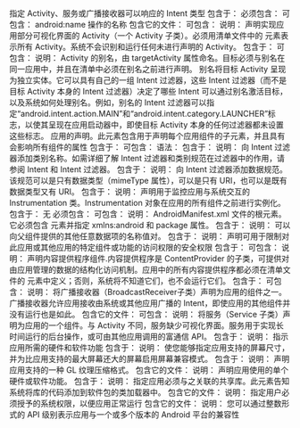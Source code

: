 <intent-filter>
	指定 Activity、服务或广播接收器可以响应的 Intent 类型	
	包含于：
		<activity>
		<activity-alias>
		<service>
		<receiver>  
	必须包含：<action>
	可包含：
		<category>
		<data>
	
<action>
		android:name 操作的名称
		
		
<activity>
	包含它的文件：
		<application>
	可包含：
		<intent-filter>
		<meta-data>
		<layout>
	说明：
		声明实现应用部分可视化界面的 Activity（一个 Activity 子类）。必须用清单文件中的 <activity> 元素表示所有 Activity。系统不会识别和运行任何未进行声明的 Activity。
			
<activity-alias>
	包含于：
		<application>
	可包含：
		<intent-filter>
		<meta-data>
	说明：
		Activity 的别名，由 targetActivity 属性命名。目标必须与别名在同一应用中，并且在清单中必须在别名之前进行声明。
		别名将目标 Activity 呈现为独立实体。它可以具有自己的一组 Intent 过滤器，这些 Intent 过滤器（而不是目标 Activity 本身的 Intent 过滤器）决定了哪些 Intent 可以通过别名激活目标，以及系统如何处理别名。例如，别名的 Intent 过滤器可以指定“android.intent.action.MAIN”和“android.intent.category.LAUNCHER”标志，以使其呈现在应用启动器中，即使目标 Activity 本身的任何过滤器都未设置这些标志。
			
			
<application>
	应用的声明。此元素包含用于声明每个应用组件的子元素，并且具有会影响所有组件的属性
	包含于：
		<manifest>
	可包含：
		<activity>
		<activity-alias>
		<meta-data>
		<service>
		<receiver>
		<provider>
		<uses-library>
			
<category>
	语法：
		<category android:name="string" />
	包含于：
		<intent-filter>
	说明：
		向 Intent 过滤器添加类别名称。如需详细了解 Intent 过滤器和类别规范在过滤器中的作用，请参阅 Intent 和 Intent 过滤器。
			
<data>
	包含于：
		<intent-filter>
	说明：
		向 Intent 过滤器添加数据规范。该规范可以是只有数据类型（mimeType 属性），可以是只有 URI，也可以是既有数据类型又有 URI。
			
<instrumentation>
	包含于：
		<manifest>
	说明：
		声明用于监控应用与系统交互的 Instrumentation 类。Instrumentation 对象在应用的所有组件之前进行实例化。

<manifest>
	包含于：
		无
	必须包含：
		<application>
	可包含：
		<compatible-screens>
		<instrumentation>
		<permission>
		<permission-group>
		<permission-tree>
		<supports-gl-texture>
		<supports-screens>
		<uses-configuration>
		<uses-feature>
		<uses-permission>
		<uses-permission-sdk-23>
		<uses-sdk>
	说明：
		AndroidManifest.xml 文件的根元素。它必须包含 <application> 元素并指定 xmlns:android 和 package 属性。

<meta-data>
	包含于：
		<activity>
		<activity-alias>
		<application>
		<provider>
		<receiver>
		<service>
	说明：
		可以向父组件提供的其他任意数据项的名称值对。

<permission>
	包含于：
		<manifest>
	说明：
		声明可用于限制对此应用或其他应用的特定组件或功能的访问权限的安全权限

<provider>
	包含于：
		<application>
	可包含：
		<meta-data>
		<grant-uri-permission>
		<path-permission>
	说明：
		声明内容提供程序组件.内容提供程序是 ContentProvider 的子类，可提供对由应用管理的数据的结构化访问机制。应用中的所有内容提供程序都必须在清单文件的 <provider> 元素中定义；否则，系统将不知道它们，也不会运行它们。

<receiver>
	包含于：
		<application>
	可包含：
		<intent-filter>
		<meta-data>
	说明：
		将广播接收器（BroadcastReceiver子类）声明为应用的组件之一。广播接收器允许应用接收由系统或其他应用广播的 Intent，即使应用的其他组件并没有运行也是如此。
		
<service>
	包含它的文件：
		<application>
	可包含：
		<intent-filter>
		<meta-data>
	说明：
		将服务（Service 子类）声明为应用的一个组件。与 Activity 不同，服务缺少可视化界面。服务用于实现长时间运行的后台操作，或可由其他应用调用的富通信 API。

<uses-configuration>
	包含于：
		<manifest>
	说明：
		指示应用所需的硬件和软件功能

<supports-screens>
    包含于：
		<manifest>
	说明：
		使您能够指定应用支持的屏幕尺寸，并为比应用支持的最大屏幕还大的屏幕启用屏幕兼容模式。

<supports-gl-texture>
	包含于：
		<manifest>
	说明：
		声明应用支持的一种 GL 纹理压缩格式。

<uses-feature>
	包含它的文件：
		<manifest>
	说明：
		声明应用使用的单个硬件或软件功能。

<uses-library>
	包含于：
		<application>
	说明：
		指定应用必须与之关联的共享库。此元素告知系统将库的代码添加到软件包的类加载器中。


<uses-permission>
	包含它的文件：
		<manifest>
	说明：
		指定用户必须授予的系统权限，以便应用正常运行

<uses-sdk>
	包含它的文件：
		<manifest>
	说明：
		您可以通过整数形式的 API 级别表示应用与一个或多个版本的 Android 平台的兼容性













